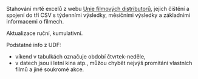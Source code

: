 Stahování mrtě excelů z webu [Unie filmových distributorů](https://ufd.cz/), jejich čištění a spojení do tří CSV s týdenními výsledky, měsíčními výsledky a základními informacemi o filmech. 

Aktualizace ruční, kumulativní.

Podstatné info z UDF:
- víkend v tabulkách označuje období čtvrtek-neděle,
- v datech jsou i letní kina atp., můžou chybět nejvýš promítání vlastních filmů a jiné soukromé akce.